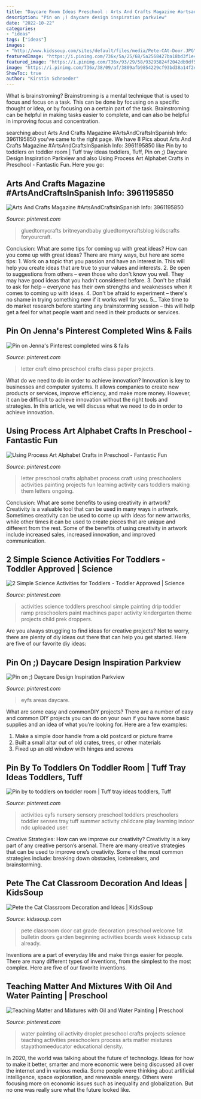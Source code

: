 ```yaml
---
title: "Daycare Room Ideas Preschool : Arts And Crafts Magazine #artsandcraftsinspanish Info: 3961195850"
description: "Pin on ;) daycare design inspiration parkview"
date: "2022-10-22"
categories:
- "ideas"
tags: ["ideas"]
images:
- "http://www.kidssoup.com/sites/default/files/media/Pete-CAt-Door.JPG"
featuredImage: "https://i.pinimg.com/736x/5a/25/68/5a2568427ba18bd3f1e499b4569ef8ff--science-activities-for-toddlers-preschool-ideas.jpg"
featured_image: "https://i.pinimg.com/736x/93/29/58/93295824f2042db9df513bd722fbbf0a.jpg"
image: "https://i.pinimg.com/736x/38/09/af/3809afb9854229cf93bd38a14f2ec149--letter-e-elmo.jpg"
ShowToc: true
author: "Kirstin Schroeder"
---
```



What is brainstroming? Brainstroming is a mental technique that is used to focus and focus on a task. This can be done by focusing on a specific thought or idea, or by focusing on a certain part of the task. Brainstroming can be helpful in making tasks easier to complete, and can also be helpful in improving focus and concentration.

	

		
searching about Arts And Crafts Magazine #ArtsAndCraftsInSpanish Info: 3961195850 you've came to the right page. We have 8 Pics about Arts And Crafts Magazine #ArtsAndCraftsInSpanish Info: 3961195850 like Pin by to toddlers on toddler room | Tuff tray ideas toddlers, Tuff, Pin on ;) Daycare Design Inspiration Parkview and also Using Process Art Alphabet Crafts in Preschool - Fantastic Fun. Here you go:
		
    
## Arts And Crafts Magazine #ArtsAndCraftsInSpanish Info: 3961195850

<img loading=lazy src="https://i.pinimg.com/736x/63/a9/97/63a997f783820286408fcc53e5df4dfd.jpg" onerror="this.onerror=null;this.src='https://tse1.mm.bing.net/th?id=OIP.mJi-B-NfZXm-kS717kGWaQHaLH&amp;pid=15.1';" alt="Arts And Crafts Magazine #ArtsAndCraftsInSpanish Info: 3961195850">

_Source: pinterest.com_

>gluedtomycrafts britneyandbaby gluedtomycraftsblog kidscrafts foryourcraft. 

	

Conclusion: What are some tips for coming up with great ideas?
How can you come up with great ideas? There are many ways, but here are some tips: 1. Work on a topic that you passion and have an interest in. This will help you create ideas that are true to your values and interests. 2. Be open to suggestions from others – even those who don't know you well. They may have good ideas that you hadn't considered before. 3. Don't be afraid to ask for help – everyone has their own strengths and weaknesses when it comes to coming up with ideas. 4. Don't be afraid to experiment – there's no shame in trying something new if it works well for you. 5._ Take time to do market research before starting any brainstorming session – this will help get a feel for what people want and need in their products or services. 
    
## Pin On Jenna&#039;s Pinterest Completed Wins &amp; Fails

<img loading=lazy src="https://i.pinimg.com/736x/38/09/af/3809afb9854229cf93bd38a14f2ec149--letter-e-elmo.jpg" onerror="this.onerror=null;this.src='https://tse4.mm.bing.net/th?id=OIP.BCvvQ7Ed2D6f7pomiC0VJgHaJ3&amp;pid=15.1';" alt="Pin on Jenna&#039;s Pinterest completed wins &amp; fails">

_Source: pinterest.com_

>letter craft elmo preschool crafts class paper projects. 

	

What do we need to do in order to achieve innovation?
Innovation is key to businesses and computer systems. It allows companies to create new products or services, improve efficiency, and make more money. However, it can be difficult to achieve innovation without the right tools and strategies. In this article, we will discuss what we need to do in order to achieve innovation.

    
## Using Process Art Alphabet Crafts In Preschool - Fantastic Fun

<img loading=lazy src="https://i.pinimg.com/736x/75/c9/c9/75c9c9afb555ee826f3b13c00f70c9fc--letter-c-crafts-alphabet-crafts.jpg" onerror="this.onerror=null;this.src='https://tse1.mm.bing.net/th?id=OIP.feZG_evmWvkno8vKf0wIpgHaLH&amp;pid=15.1';" alt="Using Process Art Alphabet Crafts in Preschool - Fantastic Fun">

_Source: pinterest.com_

>letter preschool crafts alphabet process craft using preschoolers activities painting projects fun learning activity cars toddlers making them letters ongoing. 

	

Conclusion: What are some benefits to using creativity in artwork?
Creativity is a valuable tool that can be used in many ways in artwork. Sometimes creativity can be used to come up with ideas for new artworks, while other times it can be used to create pieces that are unique and different from the rest. Some of the benefits of using creativity in artwork include increased sales, increased innovation, and improved communication.

    
## 2 Simple Science Activities For Toddlers - Toddler Approved | Science

<img loading=lazy src="https://i.pinimg.com/736x/5a/25/68/5a2568427ba18bd3f1e499b4569ef8ff--science-activities-for-toddlers-preschool-ideas.jpg" onerror="this.onerror=null;this.src='https://tse3.mm.bing.net/th?id=OIP.9YBrvxIo9SKN763ViO6PMwHaLH&amp;pid=15.1';" alt="2 Simple Science Activities for Toddlers - Toddler Approved | Science">

_Source: pinterest.com_

>activities science toddlers preschool simple painting drip toddler ramp preschoolers paint machines paper activity kindergarten theme projects child prek droppers. 

	

Are you always struggling to find ideas for creative projects? Not to worry, there are plenty of diy ideas out there that can help you get started. Here are five of our favorite diy ideas: 

    
## Pin On ;) Daycare Design Inspiration Parkview

<img loading=lazy src="https://i.pinimg.com/736x/93/29/58/93295824f2042db9df513bd722fbbf0a.jpg" onerror="this.onerror=null;this.src='https://tse3.mm.bing.net/th?id=OIP.HEqLkAyNLpQ1LzRfInyEowHaJ4&amp;pid=15.1';" alt="Pin on ;) Daycare Design Inspiration Parkview">

_Source: pinterest.com_

>eyfs areas daycare. 

	

What are some easy and commonDIY projects?
There are a number of easy and common DIY projects you can do on your own if you have some basic supplies and an idea of what you’re looking for. Here are a few examples:
1. Make a simple door handle from a old postcard or picture frame
2. Built a small altar out of old crates, trees, or other materials
3. Fixed up an old window with hinges and screws

    
## Pin By To Toddlers On Toddler Room | Tuff Tray Ideas Toddlers, Tuff

<img loading=lazy src="https://i.pinimg.com/736x/7e/b0/a5/7eb0a5884ffb1e5020915f7a8111ddf1.jpg" onerror="this.onerror=null;this.src='https://tse1.mm.bing.net/th?id=OIP.7QTjF37M2RNyd2D9CFJBLAHaNK&amp;pid=15.1';" alt="Pin by to toddlers on toddler room | Tuff tray ideas toddlers, Tuff">

_Source: pinterest.com_

>activities eyfs nursery sensory preschool toddlers preschoolers toddler senses tray tuff summer activity childcare play learning indoor ndc uploaded user. 

	

Creative Strategies: How can we improve our creativity?
Creativity is a key part of any creative person’s arsenal. There are many creative strategies that can be used to improve one’s creativity. Some of the most common strategies include: breaking down obstacles, icebreakers, and brainstorming.

    
## Pete The Cat Classroom Decoration And Ideas | KidsSoup

<img loading=lazy src="http://www.kidssoup.com/sites/default/files/media/Pete-CAt-Door.JPG" onerror="this.onerror=null;this.src='https://tse3.mm.bing.net/th?id=OIP.vBroDdw4GU1fp6pTygfIyQAAAA&amp;pid=15.1';" alt="Pete the Cat Classroom Decoration and Ideas | KidsSoup">

_Source: kidssoup.com_

>pete classroom door cat grade decoration preschool welcome 1st bulletin doors garden beginning activities boards week kidssoup cats already. 

	

Inventions are a part of everyday life and make things easier for people. There are many different types of inventions, from the simplest to the most complex. Here are five of our favorite inventions.

    
## Teaching Matter And Mixtures With Oil And Water Painting | Preschool

<img loading=lazy src="https://i.pinimg.com/736x/87/0a/08/870a08ac8fc727bc50af4377c0514762.jpg" onerror="this.onerror=null;this.src='https://tse1.mm.bing.net/th?id=OIP.MMUXbZGWyZycFjDDbaT4awHaLf&amp;pid=15.1';" alt="Teaching Matter and Mixtures with Oil and Water Painting | Preschool">

_Source: pinterest.com_

>water painting oil activity droplet preschool crafts projects science teaching activities preschoolers process arts matter mixtures stayathomeeducator educational density. 

	

In 2020, the world was talking about the future of technology. Ideas for how to make it better, smarter and more economic were being discussed all over the internet and in various media. Some people were thinking about artificial intelligence, space exploration, and renewable energy. Others were focusing more on economic issues such as inequality and globalization. But no one was really sure what the future looked like.

